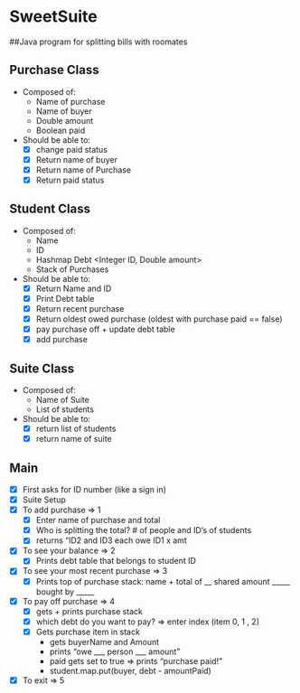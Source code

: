 # SweetSuite
##Java program for splitting bills with roomates 

## Purchase Class

- Composed of:
    - Name of purchase
    - Name of buyer
    - Double amount
    - Boolean paid
- Should be able to:
    - [x]  change paid status
    - [x]  Return name of buyer
    - [x]  Return name of Purchase
    - [x]  Return paid status

## Student Class

- Composed of:
    - Name
    - ID
    - Hashmap Debt <Integer ID, Double amount>
    - Stack of Purchases
- Should be able to:
    - [x]  Return Name and ID
    - [x]  Print Debt table
    - [x]  Return recent purchase
    - [x]  Return oldest owed purchase (oldest with purchase paid == false)
    - [x]  pay purchase off + update debt table
    - [x]  add purchase

## Suite Class

- Composed of:
    - Name of Suite
    - List of students
- Should be able to:
    - [x]  return list of students
    - [x]  return name of suite

## Main

- [x]  First asks for ID number (like a sign in)
- [x]  Suite Setup
- [x]  To add purchase ⇒ 1
    - [x]  Enter name of purchase and total
    - [x]  Who is splitting the total? # of people and ID’s of students
    - [x]  returns “ID2 and ID3 each owe ID1 x amt
- [x]  To see your balance ⇒ 2
    - [x]  Prints debt table that belongs to student ID
- [x]  To see your most recent purchase ⇒ 3
    - [x]  Prints top of purchase stack: name + total of __ shared amount _____ bought by _____
- [x]  To pay off purchase ⇒ 4
    - [x]  gets + prints purchase stack
    - [x]  which debt do you want to pay? ⇒ enter index (item 0, 1 , 2)
    - [x]  Gets purchase item in stack
        - gets buyerName and Amount
        - prints “owe ___ person ___ amount”
        - paid gets set to true ⇒ prints “purchase paid!”
        - student.map.put(buyer, debt - amountPaid)
- [x]  To exit ⇒ 5
